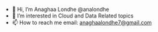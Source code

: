 - 👋 Hi, I’m Anaghaa Londhe @analondhe
- 👀 I’m interested in Cloud and Data Related topics
- 📫 How to reach me email: anaghaalondhe7@gmail.com 

<!---
analondhe/analondhe is a ✨ special ✨ repository because its `README.md` (this file) appears on your GitHub profile.
You can click the Preview link to take a look at your changes.
--->
